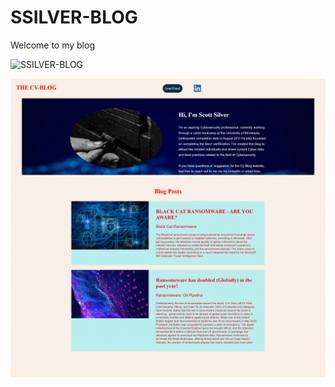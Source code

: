 # SSILVER-BLOG

Welcome to my blog

![SSILVER-BLOG]("http://ssilver-blog.azurewebsites.net/")


![Blog](Image/RealScreenShot_2022-6-20_22-9-31.gif)